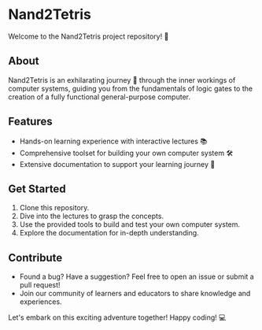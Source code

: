 # Nand2Tetris

Welcome to the Nand2Tetris project repository! 🎉

## About
Nand2Tetris is an exhilarating journey 🚀 through the inner workings of computer systems, guiding you from the fundamentals of logic gates to the creation of a fully functional general-purpose computer. 

## Features
- Hands-on learning experience with interactive lectures 📚
- Comprehensive toolset for building your own computer system 🛠️
- Extensive documentation to support your learning journey 📖

## Get Started
1. Clone this repository.
2. Dive into the lectures to grasp the concepts.
3. Use the provided tools to build and test your own computer system.
4. Explore the documentation for in-depth understanding.

## Contribute
- Found a bug? Have a suggestion? Feel free to open an issue or submit a pull request!
- Join our community of learners and educators to share knowledge and experiences.

Let's embark on this exciting adventure together! Happy coding! 💻

